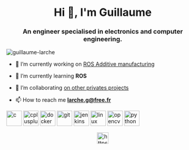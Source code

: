<h1 align="center">Hi 👋, I'm Guillaume</h1>
<h3 align="center">An engineer specialised in electronics and computer engineering.</h3>

<p align="left"> <img src="https://komarev.com/ghpvc/?username=guillaume-larche" alt="guillaume-larche" /> </p>

- 🔭 I’m currently working on [ROS Additive manufacturing](https://gitlab.com/InstitutMaupertuis/ros_additive_manufacturing)

- 🌱 I’m currently learning **ROS**

- 👯 I’m collaborating [on other privates projects](https://gitlab.com/InstitutMaupertuis)

- 📫 How to reach me **larche.g@free.fr**

<p align="left"><img src="https://devicons.github.io/devicon/devicon.git/icons/c/c-original.svg" alt="c" width="40" height="40"/> <img src="https://devicons.github.io/devicon/devicon.git/icons/cplusplus/cplusplus-original.svg" alt="cplusplus" width="40" height="40"/> <img src="https://devicons.github.io/devicon/devicon.git/icons/docker/docker-original-wordmark.svg" alt="docker" width="40" height="40"/> <img src="https://www.vectorlogo.zone/logos/git-scm/git-scm-icon.svg" alt="git" width="40" height="40"/> <img src="https://www.vectorlogo.zone/logos/jenkins/jenkins-icon.svg" alt="jenkins" width="40" height="40"/> <img src="https://devicons.github.io/devicon/devicon.git/icons/linux/linux-original.svg" alt="linux" width="40" height="40"/> <img src="https://www.vectorlogo.zone/logos/opencv/opencv-icon.svg" alt="opencv" width="40" height="40"/> <img src="https://devicons.github.io/devicon/devicon.git/icons/python/python-original.svg" alt="python" width="40" height="40"/></p><p align="center">
<a href="https://linkedin.com/in/https://www.linkedin.com/in/guillaumelarche/" target="blank"><img align="center" src="https://cdn.jsdelivr.net/npm/simple-icons@3.0.1/icons/linkedin.svg" alt="https://www.linkedin.com/in/guillaumelarche/" height="30" width="30" /></a>
</p>
